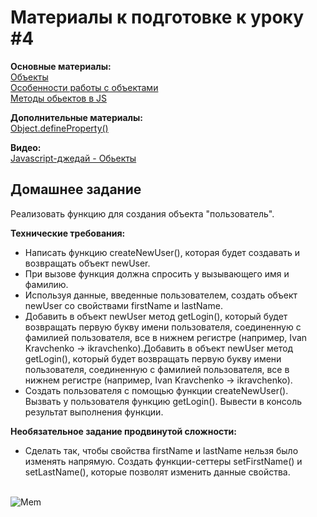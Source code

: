 <h1>Материалы к подготовке к уроку #4</h1>

<b>Основные материалы:</b><br>
[Объекты](https://learn.javascript.ru/object)<br>
[Особенности работы с объектами](https://dan-it.gitlab.io/fe-book/programming_essentials/javascript/lesson6_objects/objects2.html)<br>
[Методы обьектов в JS](https://www.8host.com/blog/metody-obektov-v-javascript/)<br>

<b>Дополнительные материалы:</b><br>
[Object.defineProperty()](https://developer.mozilla.org/ru/docs/Web/JavaScript/Reference/Global_Objects/Object/defineProperty)<br>

<b>Видео:</b><br>
[Javascript-джедай - Обьекты](https://www.youtube.com/watch?v=J1aIrZFnGig)<br>


<h2>Домашнее задание</h2>
<p>Реализовать функцию для создания объекта "пользователь".</p>

<b>Технические требования:</b>
<ul>
    <li>Написать функцию createNewUser(), которая будет создавать и возвращать объект newUser.</li>
    <li>При вызове функция должна спросить у вызывающего имя и фамилию.</li>
    <li>Используя данные, введенные пользователем, создать объект newUser со свойствами firstName и lastName.</li>
    <li>Добавить в объект newUser метод getLogin(), который будет возвращать первую букву имени пользователя, соединенную с фамилией пользователя, все в нижнем регистре (например, Ivan Kravchenko → ikravchenko).Добавить в объект newUser метод getLogin(), который будет возвращать первую букву имени пользователя, соединенную с фамилией пользователя, все в нижнем регистре (например, Ivan Kravchenko → ikravchenko).</li>
    <li>Создать пользователя с помощью функции createNewUser(). Вызвать у пользователя функцию getLogin(). Вывести в консоль результат выполнения функции.</li>
</ul>

<b>Необязательное задание продвинутой сложности:</b>
<ul>
    <li>Сделать так, чтобы свойства firstName и lastName нельзя было изменять напрямую. Создать функции-сеттеры setFirstName() и setLastName(), которые позволят изменить данные свойства.</li>
</ul>
<br>

<img alt="Mem" src="https://res.cloudinary.com/practicaldev/image/fetch/s--ZDtqrBOj--/c_limit%2Cf_auto%2Cfl_progressive%2Cq_auto%2Cw_880/https://github.com/damiancipolat/js_vs_memes/blob/master/doc/js_thanks.png%3Fraw%3Dtrue">
